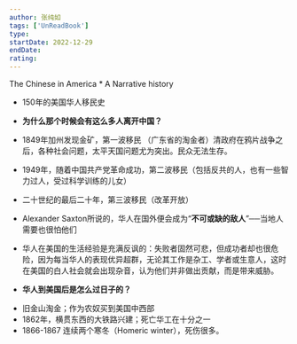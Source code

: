 ```yaml
---
author: 张纯如
tags: ['UnReadBook']
type: 
startDate: 2022-12-29
endDate:
rating: 
---
```


The Chinese in America * A Narrative history 




- 150年的美国华人移民史 
- **为什么那个时候会有这么多人离开中国？**

- 1849年加州发现金矿，第一波移民 （广东省的淘金者）清政府在鸦片战争之后，各种社会问题，太平天国问题尤为突出。民众无法生存。
- 1949年，随着中国共产党革命成功，第二波移民（包括反共的人，也有一些智力过人，受过科学训练的儿女）
- 二十世纪的最后二十年，第三波移民（改革开放）

- Alexander Saxton所说的，华人在国外便会成为“**不可或缺的敌人**”──当地人需要也很怕他们

- 华人在美国的生活经验是充满反讽的：失败者固然可悲，但成功者却也很危险，因为每当华人的表现优异超群，无论其工作是杂工、学者或生意人，这时在美国的白人社会就会出现杂音，认为他们并非做出贡献，而是带来威胁。


- **华人到美国后是怎么过日子的？**
* 旧金山淘金；作为农奴买到美国中西部
* 1862年，横贯东西的大铁路兴建；死亡华工在十分之一
* 1866-1867 连续两个寒冬（Homeric winter），死伤很多。
















